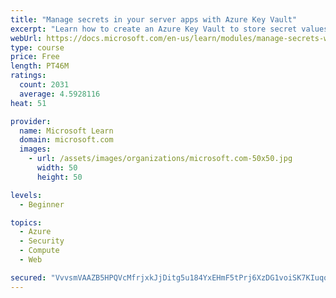 ```yaml
---
title: "Manage secrets in your server apps with Azure Key Vault"
excerpt: "Learn how to create an Azure Key Vault to store secret values and how to enable secure access to the vault."
webUrl: https://docs.microsoft.com/en-us/learn/modules/manage-secrets-with-azure-key-vault/
type: course
price: Free
length: PT46M
ratings:
  count: 2031
  average: 4.5928116
heat: 51

provider:
  name: Microsoft Learn
  domain: microsoft.com
  images:
    - url: /assets/images/organizations/microsoft.com-50x50.jpg
      width: 50
      height: 50

levels:
  - Beginner

topics:
  - Azure
  - Security
  - Compute
  - Web

secured: "VvvsmVAAZB5HPQVcMfrjxkJjDitg5u184YxEHmF5tPrj6XzDG1voiSK7KIuqqabiYPiUBfT3grBeWvR81bwSruybAIVHF9bYSxrhfZEaLaAdBGKbHhYPHHTeC85vUDBeFS+MhwisBDxsYw1bUM/vwxlL3dJcdFXzSlgS1JggKAQtZ8+8C8yJQ6XmbDbQ16cMIMc4m1vA8adgvDnggcgVyjoFHtX98WPg4p2t6Y9wD/GeOHgRhpX6QwdQxZWLldv0EhoNGY1u5jDhefoGrbS/m6/nFcejQI0ZZqvelV5XJVhRHnbzV/S1GPySGFaq1ioSY5zaY+4orLxklhgDTNVe4mCcmaoc7TF7qDq+71QeNLHm7Wxr8cjml1/t4OUuCTZ/FaykOS6y401lfanuGGBLPh06wS+H8XGEpfnA+b7Zg1o=;XMybAoeU1PE1lzPv6TsR1A=="
---
```


